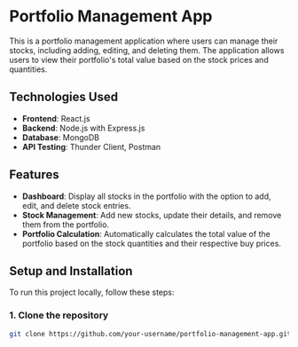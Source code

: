 # Portfolio Management App

This is a portfolio management application where users can manage their stocks, including adding, editing, and deleting them. The application allows users to view their portfolio's total value based on the stock prices and quantities.

## Technologies Used

- **Frontend**: React.js
- **Backend**: Node.js with Express.js
- **Database**: MongoDB
- **API Testing**: Thunder Client, Postman

## Features

- **Dashboard**: Display all stocks in the portfolio with the option to add, edit, and delete stock entries.
- **Stock Management**: Add new stocks, update their details, and remove them from the portfolio.
- **Portfolio Calculation**: Automatically calculates the total value of the portfolio based on the stock quantities and their respective buy prices.

## Setup and Installation

To run this project locally, follow these steps:

### 1. Clone the repository

```bash
git clone https://github.com/your-username/portfolio-management-app.git
